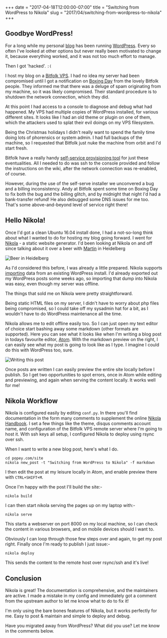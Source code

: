 +++
date = "2017-04-18T12:00:00-07:00"
title = "Switching from WordPress to Nikola"
slug = "2017/04/switching-from-wordpress-to-nikola"
+++


## Goodbye WordPress!

For a long while my personal [blog](https://popey.com/blog/) has been running [WordPress](https://wordpress.org/). Every so often I've looked at other options but never really been motivated to change it, because everything worked, and it was not too much effort to manage.

Then I got 'hacked'. ```:(```

I host my blog on a [Bitfolk VPS](https://bitfolk.com/). I had no idea my server had been compromised until I got a notification on [Boxing Day](https://en.wikipedia.org/wiki/Boxing_Day) from the lovely Bitfolk people. They informed me that there was a deluge of spam originating from my machine, so it was likely compromised. Their standard procedure is to shutdown the network connection, which they did.

At this point I had access to a console to diagnose and debug what had happened. My VPS had multiple copies of WordPress installed, for various different sites. It looks like I had an old theme or plugin on one of them, which the attackers used to splat their evil doings on my VPS filesystem.

Being the Christmas holidays I didn't really want to spend the family time doing lots of phorensics or system admin. I had full backups of the machine, so I requested that Bitfolk just nuke the machine from orbit and I'd start fresh.

Bitfolk have a really handy [self-service provisioning tool](https://tools.bitfolk.com/wiki/Self-serve_installer) for just these eventualities. All I needed to do was ssh to the console provided and follow the instructions on the wiki, after the network connection was re-enabled, of course.

However, during the use of the self-serve installer we unconvered a bug and a billing inconsistency. Andy at Bitfolk spent some time on Boxing Day to fix both the bug and the billing glitch, and by midnight that night I'd had a bank-transfer refund! He also debugged some DNS issues for me too. That's some above-and-beyond level of service right there!

## Hello Nikola!

Once I'd got a clean Ubuntu 16.04 install done, I had a not-so-long think about what I wanted to do for hosting my blog going forward. I went for [Nikola](https://getnikola.com/) - a static website generator. I'd been looking at Nikola on and off since talking about it over a beer with [Martin](http://ubuntu-mate.org/) in Heidelberg

![Beer in Heidelberg](/blog/images/2017-04-18/IMG_20160718_213929.jpg)

As I'd considered this before, I was already a little prepared. Nikola supports [importing](https://getnikola.com/handbook.html#importing-your-wordpress-site-into-nikola) data from an existing WordPress install. I'd already exported out my WordPress posts some weeks ago, so importing that dump into Nikola was easy, even though my server was offline.  

The things that sold me on Nikola were pretty straightforward.

Being static HTML files on my server, I didn't have to worry about php files being compromised, so I could take off my sysadmin hat for a bit, as I wouldn't have to do WordPress maintenance all the time.

Nikola allows me to edit offline easily too. So I can just open my text editor of choice start bashing away some markdown (other formats are supported). Here you can see what it looks like when I'm writing a blog post in todays favourite editor, [Atom](https://atom.io/). With the markdown preview on the right, I can easily see what my post is going to look like as I type. I imagine I could do this with WordPress too, sure.

![Writing this post](/blog/images/2017-04-18/atom.png)

Once posts are written I can easily preview the entire site locally before I publish. So I get two opportunities to spot errors, once in Atom while editing and previewing, and again when serving the content locally. It works well for me!

## Nikola Workflow

Nikola is configured easily by editing ```conf.py```. In there you'll find documentation in the form many comments to supplement the online [Nikola Handbook](https://getnikola.com/handbook.html). I set a few things like the theme, disqus comments account name, and configuration of the Bitfolk VPS remote server where I'm going to host it. With ssh keys all setup, I configured Nikola to deploy using rsync over ssh.

When I want to write a new blog post, here's what I do.

```
cd popey.com/site
nikola new_post -t "Switching from WordPress to Nikola" -f markdown
```

I then edit the post at my leisure locally in Atom, and enable preview there with ```CTRL+SHIFT+M```.

Once I'm happy with the post I'll build the site:-

```
nikola build
```

I can then start nikola serving the pages up on my laptop with:-

```
nikola serve
```

This starts a webserver on port 8000 on my local machine, so I can check the content in various browsers, and on mobile devices should I want to.

Obviously I can loop through those few steps over and again, to get my post right. Finally once I'm ready to publish I just issue:-

```
nikola deploy
```

This sends the content to the remote host over rsync/ssh and it's live!

## Conclusion

Nikola is great! The documentation is comprehensive, and the maintainers are active. I made a mistake in my config and immediately got a comment from the upstream author to let me know what to do to fix it!

I'm only using the bare bones features of Nikola, but it works perfectly for me. Easy to post & maintain and simple to deploy and debug.

Have you migrated away from WordPress? What did you use? Let me know in the comments below.
